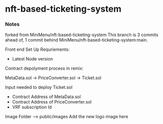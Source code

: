 # nft-based-ticketing-system

### Notes
forked from MiniMenu/nft-based-ticketing-system
This branch is 3 commits ahead of, 1 commit behind MiniMenu/nft-based-ticketing-system:main.


Front end Set Up
Requriements:

* Latest Node version

Contract depolyment process in remix:

MetaData.sol -> PriceConverter.sol -> Ticket.sol

Input needed to deploy Ticket.sol

* Contract Address of MetaData.sol
* Contract Address of PriceConverter.sol
* VRF subscription Id

Image Folder --> public/images
Add the new logo image here